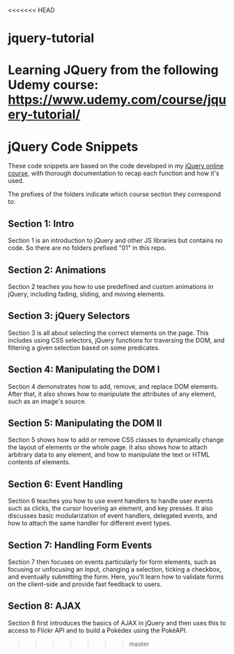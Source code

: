 <<<<<<< HEAD
# jquery-tutorial
Learning JQuery from the following Udemy course: https://www.udemy.com/course/jquery-tutorial/
=======
# jQuery Code Snippets

These code snippets are based on the code developed in my [jQuery online course](https://www.udemy.com/jquery-tutorial/?couponCode=GITHUB10), with thorough documentation to recap each function and how it's used.

The prefixes of the folders indicate which course section they correspond to:

## Section 1: Intro

Section 1 is an introduction to jQuery and other JS libraries but contains no code. So there are no folders prefixed "01" in this repo.

## Section 2: Animations

Section 2 teaches you how to use predefined and custom animations in jQuery, including fading, sliding, and moving elements.

## Section 3: jQuery Selectors

Section 3 is all about selecting the correct elements on the page. This includes using CSS selectors, jQuery functions for traversing the DOM, and filtering a given selection based on some predicates.

## Section 4: Manipulating the DOM I

Section 4 demonstrates how to add, remove, and replace DOM elements. After that, it also shows how to manipulate the attributes of any element, such as an image's source.

## Section 5: Manipulating the DOM II

Section 5 shows how to add or remove CSS classes to dynamically change the layout of elements or the whole page. It also shows how to attach arbitrary data to any element, and how to manipulate the text or HTML contents of elements.

## Section 6: Event Handling

Section 6 teaches you how to use event handlers to handle user events such as clicks, the cursor hovering an element, and key presses. It also discusses basic modularization of event handlers, delegated events, and how to attach the same handler for different event types.

## Section 7: Handling Form Events

Section 7 then focuses on events particularly for form elements, such as focusing or unfocusing an input, changing a selection, ticking a checkbox, and eventually submitting the form. Here, you'll learn how to validate forms on the client-side and provide fast feedback to users.

## Section 8: AJAX

Section 8 first introduces the basics of AJAX in jQuery and then uses this to access to Flickr API and to build a Pokédex using the PokéAPI.
>>>>>>> master
